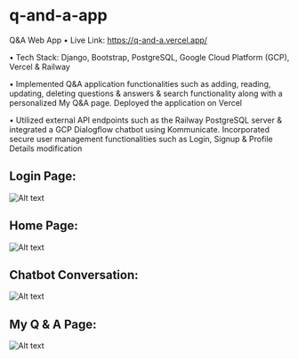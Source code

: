 # q-and-a-app

Q&A Web App • Live Link: https://q-and-a.vercel.app/

• Tech Stack: Django, Bootstrap, PostgreSQL, Google Cloud Platform (GCP), Vercel & Railway

• Implemented Q&A application functionalities such as adding, reading, updating, deleting questions & answers & search functionality along with a personalized My Q&A page. Deployed the application on Vercel

• Utilized external API endpoints such as the Railway PostgreSQL server & integrated a GCP Dialogflow chatbot using Kommunicate. Incorporated secure user management functionalities such as Login, Signup & Profile Details modification


## Login Page:

![Alt text](https://github.com/bbazwalt/q-and-a-app/blob/main/screenshots/login-page.png)

## Home Page:

![Alt text](https://github.com/bbazwalt/q-and-a-app/blob/main/screenshots/home-page.png)

## Chatbot Conversation:

![Alt text](https://github.com/bbazwalt/q-and-a-app/blob/main/screenshots/chatbot-conversation.png)

## My Q & A Page:

![Alt text](https://github.com/bbazwalt/q-and-a-app/blob/main/screenshots/my-q-and-a-page.png)
